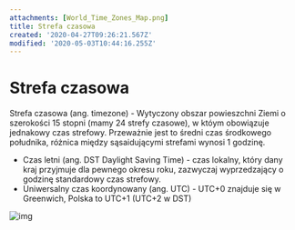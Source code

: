 ```yaml
---
attachments: [World_Time_Zones_Map.png]
title: Strefa czasowa
created: '2020-04-27T09:26:21.567Z'
modified: '2020-05-03T10:44:16.255Z'
---
```


# Strefa czasowa

Strefa czasowa (ang. timezone) - Wytyczony obszar powieszchni Ziemi o szerokości 15 stopni (mamy 24 strefy czasowe), w któym obowiązuje jednakowy czas strefowy. Przeważnie jest to średni czas środkowego południka, różnica między sąsaidującymi strefami wynosi 1 godzinę.

* Czas letni (ang. DST Daylight Saving Time) - czas lokalny, który dany kraj przyjmuje dla pewnego okresu roku, zazwyczaj wyprzedzający o godzinę standardowy czas strefowy.
* Uniwersalny czas koordynowany (ang. UTC) - UTC+0 znajduje się w Greenwich, Polska to UTC+1 (UTC+2 w DST)

![img](@attachment/World_Time_Zones_Map.png)
